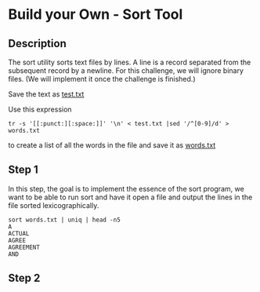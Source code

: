 # Build your Own - Sort Tool

## Description
The sort utility sorts text files by lines. A line is a record separated from the subsequent record by a newline.
For this challenge, we will ignore binary files. (We will implement it once the challenge is finished.)

Save the text as [test.txt](test.txt)

Use this expression
``` 
tr -s '[[:punct:][:space:]]' '\n' < test.txt |sed '/^[0-9]/d' > words.txt
```
to create a list of all the words in the file and save it as [words.txt](./words.txt)

## Step 1
In this step, the goal is to implement the essence of the sort program, we want to be able to run sort and have it open a file and output the lines in the
file sorted lexicographically.

```
sort words.txt | uniq | head -n5
A
ACTUAL
AGREE
AGREEMENT
AND
```

## Step 2


